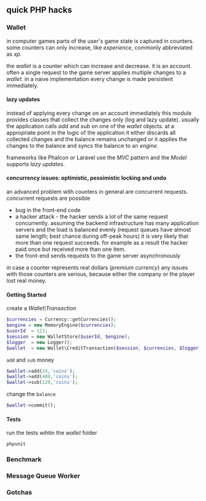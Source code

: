 ## quick PHP hacks

### Wallet

in computer games parts of the user's game state is captured in counters.
some counters can only increase, like *experience*, commonly abbreviated as *xp*.

the *wallet* is a counter which can increase and decrease. it is an account.
often a single request to the game server applies multiple changes to a *wallet*.
in a naive implementation every change is made persistent immediately.

#### lazy updates

instead of applying every change on an account immediately this module provides classes that collect the changes only (log and lazy update).
usually the application calls *add* and *sub* on one of the *wallet* objects.
at a appropriate point in the logic of the application it either discards all collected changes and the balance remains unchanged or it applies the changes to the balance and syncs the balance to an *engine*.

frameworks like Phalcon or Laravel use the *MVC* pattern and the *Model* supports *lazy updates*.

#### concurrency issues: optimistic, pessimistic locking and undo

an advanced problem with counters in general are concurrent requests.
concurrent requests are possible
* bug in the front-end code
* a hacker attack - the hacker sends a lot of the same request concurrently.
assuming the backend infrastructure has many application servers and the load is balanced evenly (request queues have almost same length; best chance during off-peak hours) it is very likely that more than one request succeeds.
for example as a result the hacker paid once but received more than one item.
* the front-end sends requests to the game server asynchronously

in case a counter represents real dollars (*premium currency*) any issues with those counters are serious, because either the company or the player lost real money.


#### Getting Started
create a *Wallet\Transaction*
```php
$currencies = Currency::getCurrencies();
$engine = new MemoryEngine($currencies);
$userId  = 123;
$session = new WalletStore($userId, $engine);
$logger  = new Logger();
$wallet  = new Wallet\CreditTransaction($session, $currencies, $logger);
```

`add` and `sub` money
```php
$wallet->add(24,'coins');
$wallet->add(400,'coins');
$wallet->sub(120,'coins');
```

change the `balance`
```php
$wallet->commit();
```


#### Tests
run the tests wihtin the *wallet* folder
```
phpunit
```

### Benchmark


### Message Queue Worker


### Gotchas
